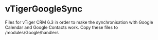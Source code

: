 # vTigerGoogleSync
Files for vTiger CRM 6.3 in order to make the synchronisation with Google Calendar and Google Contacts work. Copy these files to /modules/Google/handlers
